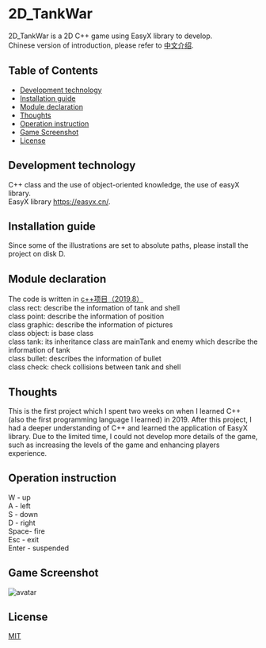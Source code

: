 # 2D_TankWar
2D_TankWar is a 2D C++ game using EasyX library to develop.<br/>
Chinese version of introduction, please refer to [中文介绍](中文介绍/README.md).
## Table of Contents
- [Development technology](#development-technology)
- [Installation guide](#installation-guide)
- [Module declaration](#module-declaration)
- [Thoughts](#thoughts)
- [Operation instruction](#operation-instruction)
- [Game Screenshot](#game-screenshot)
- [License](#license)

## Development technology <a name="development-technology"></a>
C++ class and the use of object-oriented knowledge, the use of easyX library.<br/>
EasyX library https://easyx.cn/.

## Installation guide <a name="installation-guide"></a>

Since some of the illustrations are set to absolute paths, please install the project on disk D.<br/>

## Module declaration <a name="module-declaration"></a>

The code is written in [c++项目（2019.8）](https://github.com/HeXavi8/2D_TankWar/tree/main/c%2B%2Bproject/c%2B%2B%E9%A1%B9%E7%9B%AE%EF%BC%882019.8%EF%BC%89)<br/>
class rect: describe the information of tank and shell<br/>
class point: describe the information of position<br/>
class graphic: describe the information of pictures<br/>
class object: is base class<br/>
class tank: its inheritance class are mainTank and enemy which describe the information of tank <br/>
class bullet: describes the information of bullet <br/>
class check: check collisions between tank and shell  <br/>

## Thoughts <a name="thoughts"></a>

This is the first project which I spent two weeks on when I learned C++ (also the first programming language I learned) in 2019. After this project, I had a deeper understanding of C++ and learned the application of EasyX library. Due to the limited time, I could not develop more details of the game, such as increasing the levels of the game and enhancing players experience. <br/>

## Operation instruction <a name="operation-instruction"></a>

W - up <br/>
A - left <br/>
S - down <br/>
D - right <br/>
Space- fire <br/>
Esc - exit <br/>
Enter - suspended <br/>

## Game Screenshot <a name="game-screenshot"></a>
![avatar](https://github.com/HeXavi8/2D_TankWar/blob/main/2D_TankWar.png)

## License <a name="license"></a>
[MIT](https://github.com/HeXavi8/2D_TankWar/blob/main/LICENSE)
